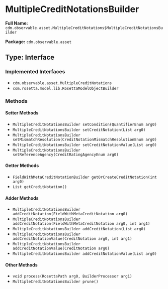 # MultipleCreditNotationsBuilder

**Full Name:** `cdm.observable.asset.MultipleCreditNotations$MultipleCreditNotationsBuilder`

**Package:** `cdm.observable.asset`

## Type: Interface

### Implemented Interfaces

- `cdm.observable.asset.MultipleCreditNotations`
- `com.rosetta.model.lib.RosettaModelObjectBuilder`

### Methods

#### Setter Methods

- `MultipleCreditNotationsBuilder setCondition(QuantifierEnum arg0)`
- `MultipleCreditNotationsBuilder setCreditNotation(List arg0)`
- `MultipleCreditNotationsBuilder setMismatchResolution(CreditNotationMismatchResolutionEnum arg0)`
- `MultipleCreditNotationsBuilder setCreditNotationValue(List arg0)`
- `MultipleCreditNotationsBuilder setReferenceAgency(CreditRatingAgencyEnum arg0)`

#### Getter Methods

- `FieldWithMetaCreditNotationBuilder getOrCreateCreditNotation(int arg0)`
- `List getCreditNotation()`

#### Adder Methods

- `MultipleCreditNotationsBuilder addCreditNotation(FieldWithMetaCreditNotation arg0)`
- `MultipleCreditNotationsBuilder addCreditNotation(FieldWithMetaCreditNotation arg0, int arg1)`
- `MultipleCreditNotationsBuilder addCreditNotation(List arg0)`
- `MultipleCreditNotationsBuilder addCreditNotationValue(CreditNotation arg0, int arg1)`
- `MultipleCreditNotationsBuilder addCreditNotationValue(CreditNotation arg0)`
- `MultipleCreditNotationsBuilder addCreditNotationValue(List arg0)`

#### Other Methods

- `void process(RosettaPath arg0, BuilderProcessor arg1)`
- `MultipleCreditNotationsBuilder prune()`


